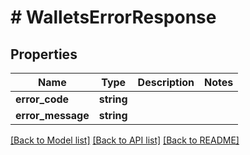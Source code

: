 # # WalletsErrorResponse

## Properties

Name | Type | Description | Notes
------------ | ------------- | ------------- | -------------
**error_code** | **string** |  |
**error_message** | **string** |  |

[[Back to Model list]](../../README.md#models) [[Back to API list]](../../README.md#endpoints) [[Back to README]](../../README.md)
